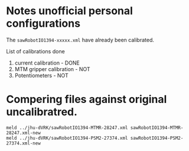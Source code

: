 # Notes unofficial personal configurations

The `sawRobotIO1394-xxxxx.xml` have already been calibrated.

List of calibrations done
1.  current calibration - DONE
2. MTM gripper calibration - NOT
3. Potentiometers - NOT

# Compering files against original uncalibratred.

```
meld ../jhu-dVRK/sawRobotIO1394-MTMR-28247.xml sawRobotIO1394-MTMR-28247.xml-new 
meld ../jhu-dVRK/sawRobotIO1394-PSM2-27374.xml sawRobotIO1394-PSM2-27374.xml-new
```
